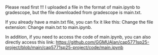 Please read first !!! 
I uploaded a file in the format of main.ipynb to gradescope, but the file downloaded from gradescope is main.txt.

If you already have a main.txt file, you can fix it like this:
Change the file extension: Change main.txt to main.ipynb.

In addition, if you need to access the code of main.ipynb, you can also directly access this link:
https://github.com/GGMUAlan/cap5771sp25-project/blob/main/cap5771sp25-project/code/main.ipynb
